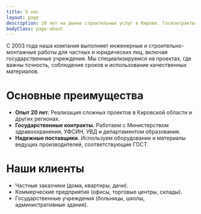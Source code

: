 ```yaml
---
title: О нас
layout: page
description: 20 лет на рынке строительных услуг в Кирове. Госконтракты с Минздравом, УФСИН, УВД. Надежные поставщики, качество материалов. Строительно-монтажные работы любой сложности.
bodyClass: page-about
---
```


С 2003 года наша компания выполняет инженерные и строительно-монтажные работы для частных и юридических лиц, включая государственные учреждения. Мы специализируемся на проектах, где важны точность, соблюдение сроков и использование качественных материалов.

# Основные преимущества 
- **Опыт 20 лет.** Реализация сложных проектов в Кировской области и других регионах.
- **Государственные контракты.** Работаем с Министерством здравоохранения, УФСИН, УВД и департаментом образования.
- **Надежные поставщики.** Используем оборудование и материалы ведущих производителей, соответствующие ГОСТ.

# Наши клиенты 
- Частные заказчики (дома, квартиры, дачи).  
- Коммерческие предприятия (офисы, торговые центры, склады).  
- Государственные учреждения (больницы, школы, административные здания).
